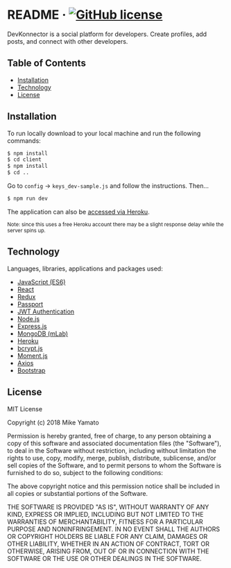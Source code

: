# README &middot; [![GitHub license](https://img.shields.io/badge/license-MIT-blue.svg)](#license)  

DevKonnector is a social platform for developers. Create profiles, add posts, and connect with other developers.  

## Table of Contents

- [Installation](#installation)
- [Technology](#technology)
- [License](#license)

## Installation

To run locally download to your local machine and run the following commands:

```sh
$ npm install
$ cd client
$ npm install
$ cd ..
```
Go to `config` -> `keys_dev-sample.js` and follow the instructions. Then...
```sh
$ npm run dev
```

The application can also be [accessed via Heroku](https://mysterious-anchorage-53220.herokuapp.com).

<sub>Note: since this uses a free Heroku account there may be a slight response delay while the server spins up.</sub>

## Technology

Languages, libraries, applications and packages used:

- [JavaScript (ES6)](http://es6-features.org/)
- [React](https://reactjs.org/)
- [Redux](https://redux.js.org/)
- [Passport](http://www.passportjs.org/)
- [JWT Authentication](https://jwt.io/)
- [Node.js](https://nodejs.org/)
- [Express.js](https://expressjs.com/)
- [MongoDB (mLab)](https://mlab.com/)
- [Heroku](https://www.heroku.com/)
- [bcrypt.js](https://www.npmjs.com/package/bcryptjs)
- [Moment.js](https://momentjs.com/)
- [Axios](https://www.npmjs.com/package/axios)
- [Bootstrap](https://getbootstrap.com/)

## License

MIT License

Copyright (c) 2018 Mike Yamato

Permission is hereby granted, free of charge, to any person obtaining a copy
of this software and associated documentation files (the "Software"), to deal
in the Software without restriction, including without limitation the rights
to use, copy, modify, merge, publish, distribute, sublicense, and/or sell
copies of the Software, and to permit persons to whom the Software is
furnished to do so, subject to the following conditions:

The above copyright notice and this permission notice shall be included in all
copies or substantial portions of the Software.

THE SOFTWARE IS PROVIDED "AS IS", WITHOUT WARRANTY OF ANY KIND, EXPRESS OR
IMPLIED, INCLUDING BUT NOT LIMITED TO THE WARRANTIES OF MERCHANTABILITY,
FITNESS FOR A PARTICULAR PURPOSE AND NONINFRINGEMENT. IN NO EVENT SHALL THE
AUTHORS OR COPYRIGHT HOLDERS BE LIABLE FOR ANY CLAIM, DAMAGES OR OTHER
LIABILITY, WHETHER IN AN ACTION OF CONTRACT, TORT OR OTHERWISE, ARISING FROM,
OUT OF OR IN CONNECTION WITH THE SOFTWARE OR THE USE OR OTHER DEALINGS IN THE
SOFTWARE.